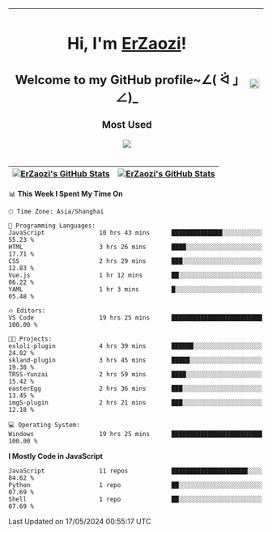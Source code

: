 |<h1>Hi, I'm <a href="https://github.com/erzaozi">ErZaozi</a>! </h1><h2>Welcome to my GitHub profile~∠( ᐛ 」∠)_</h2><p><h3>Most Used</h3><img src="https://skillicons.dev/icons?i=github,vscode,visualstudio,ubuntu,postman,pycharm,webstorm,git,docker"></p>|<img decoding="async" align=center src="https://cdn.jsdelivr.net/gh/erzaozi/erzaozi/image.gif" width="100%">|
| ----- | ----- |

| <a href="https://github.com/erzaozi"><img align="center" src="https://github-readme-stats.vercel.app/api/top-langs/?username=erzaozi&title_color=44cef6&text_color=4b5cc4&icon_color=2bbc8a&bg_color=white&langs_count=4&hide_border=true" alt="ErZaozi's GitHub Stats" /></a> | <a href="https://github.com/erzaozi"><img align="center" src="https://github-readme-stats.vercel.app/api?username=erzaozi&show_icons=true&line_height=27&count_private=true&title_color=44cef6&text_color=4b5cc4&icon_color=2bbc8a&bg_color=white&hide_border=true" alt="ErZaozi's GitHub Stats" /></a> |
| ----- | ----- |
<!--START_SECTION:waka-->
📊 **This Week I Spent My Time On** 

```text
🕑︎ Time Zone: Asia/Shanghai

💬 Programming Languages: 
JavaScript               10 hrs 43 mins      ██████████████░░░░░░░░░░░   55.23 % 
HTML                     3 hrs 26 mins       ████░░░░░░░░░░░░░░░░░░░░░   17.71 % 
CSS                      2 hrs 29 mins       ███░░░░░░░░░░░░░░░░░░░░░░   12.83 % 
Vue.js                   1 hr 12 mins        ██░░░░░░░░░░░░░░░░░░░░░░░   06.22 % 
YAML                     1 hr 3 mins         █░░░░░░░░░░░░░░░░░░░░░░░░   05.48 % 

🔥 Editors: 
VS Code                  19 hrs 25 mins      █████████████████████████   100.00 % 

🐱‍💻 Projects: 
exloli-plugin            4 hrs 39 mins       ██████░░░░░░░░░░░░░░░░░░░   24.02 % 
skland-plugin            3 hrs 45 mins       █████░░░░░░░░░░░░░░░░░░░░   19.38 % 
TRSS-Yunzai              2 hrs 59 mins       ████░░░░░░░░░░░░░░░░░░░░░   15.42 % 
easterEgg                2 hrs 36 mins       ███░░░░░░░░░░░░░░░░░░░░░░   13.45 % 
imgS-plugin              2 hrs 21 mins       ███░░░░░░░░░░░░░░░░░░░░░░   12.18 % 

💻 Operating System: 
Windows                  19 hrs 25 mins      █████████████████████████   100.00 % 
```

**I Mostly Code in JavaScript** 

```text
JavaScript               11 repos            █████████████████████░░░░   84.62 % 
Python                   1 repo              ██░░░░░░░░░░░░░░░░░░░░░░░   07.69 % 
Shell                    1 repo              ██░░░░░░░░░░░░░░░░░░░░░░░   07.69 % 
```




 Last Updated on 17/05/2024 00:55:17 UTC
<!--END_SECTION:waka-->
